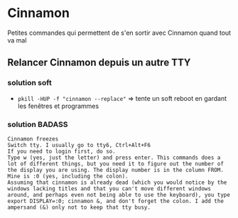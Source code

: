 Cinnamon
=========
Petites commandes qui permettent de s'en sortir avec Cinnamon quand tout va mal

## Relancer Cinnamon depuis un autre TTY
### solution soft 
 - `pkill -HUP -f "cinnamon --replace"` => tente un soft reboot en gardant les fenêtres et programmes
 
### solution BADASS 
    Cinnamon freezes
    Switch tty. I usually go to tty6, Ctrl+Alt+F6
    If you need to login first, do so.
    Type w (yes, just the letter) and press enter. This commands does a lot of different things, but you need it to figure out the number of the display you are using. The display number is in the column FROM. Mine is :0 (yes, including the colon).
    Assuming that cinnamon is already dead (which you would notice by the windows lacking titles and that you can't move different windows around, and perhaps even not being able to use the keyboard), you type export DISPLAY=:0; cinnamon &, and don't forget the colon. I add the ampersand (&) only not to keep that tty busy.
